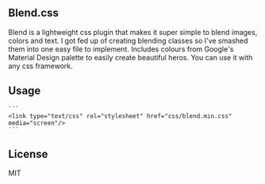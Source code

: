## Blend.css

Blend is a lightweight css plugin that makes it super simple to blend images, colors and text. I got fed up of creating blending classes so I've smashed them into one easy file to implement. Includes colours from Google's Material Design palette to easily create beautiful heros. You can use it with any css framework.


## Usage


    ```
    <link type="text/css" rel="stylesheet" href="css/blend.min.css"  media="screen"/>
    ```



## License

MIT
